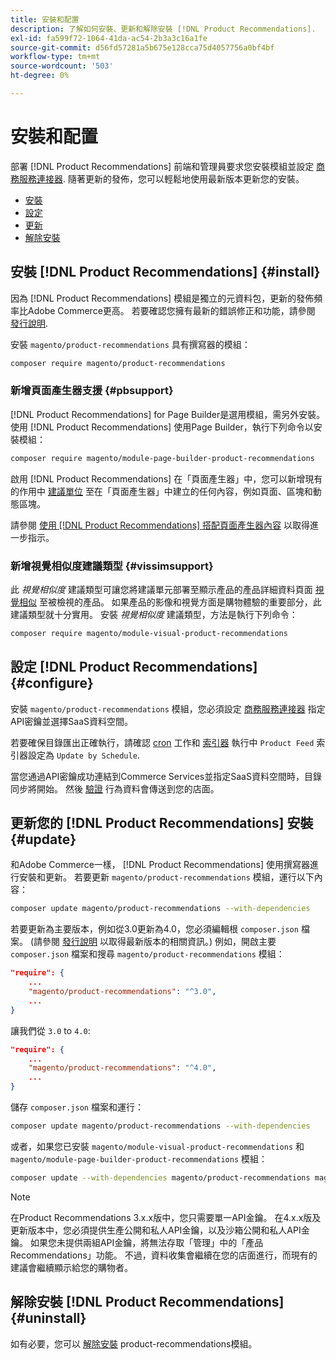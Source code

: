 ```yaml
---
title: 安裝和配置
description: 了解如何安裝、更新和解除安裝 [!DNL Product Recommendations].
exl-id: fa599f72-1064-41da-ac54-2b3a3c16a1fe
source-git-commit: d56fd57281a5b675e128cca75d4057756a0bf4bf
workflow-type: tm+mt
source-wordcount: '503'
ht-degree: 0%

---
```


# 安裝和配置

部署 [!DNL Product Recommendations] 前端和管理員要求您安裝模組並設定 [商務服務連接器](../landing/saas.md). 隨著更新的發佈，您可以輕鬆地使用最新版本更新您的安裝。

- [安裝](#install)
- [設定](#configure)
- [更新](#update)
- [解除安裝](#uninstall)

## 安裝 [!DNL Product Recommendations] {#install}

因為 [!DNL Product Recommendations] 模組是獨立的元資料包，更新的發佈頻率比Adobe Commerce更高。 若要確認您擁有最新的錯誤修正和功能，請參閱 [發行說明](release-notes.md).

安裝 `magento/product-recommendations` 具有撰寫器的模組：

```bash
composer require magento/product-recommendations
```

### 新增頁面產生器支援 {#pbsupport}

[!DNL Product Recommendations] for Page Builder是選用模組，需另外安裝。 使用 [!DNL Product Recommendations] 使用Page Builder，執行下列命令以安裝模組：

```bash
composer require magento/module-page-builder-product-recommendations
```

啟用 [!DNL Product Recommendations] 在「頁面產生器」中，您可以新增現有的作用中 [建議單位](https://experienceleague.adobe.com/docs/commerce-admin/page-builder/add-content/recommendations.html) 至在「頁面產生器」中建立的任何內容，例如頁面、區塊和動態區塊。

請參閱 [使用 [!DNL Product Recommendations] 搭配頁面產生器內容](page-builder.md) 以取得進一步指示。

### 新增視覺相似度建議類型 {#vissimsupport}

此 _視覺相似度_ 建議類型可讓您將建議單元部署至顯示產品的產品詳細資料頁面 [視覺相似](type.md#visualsim) 至被檢視的產品。 如果產品的影像和視覺方面是購物體驗的重要部分，此建議類型就十分實用。 安裝 _視覺相似度_ 建議類型，方法是執行下列命令：

```bash
composer require magento/module-visual-product-recommendations
```

## 設定 [!DNL Product Recommendations] {#configure}

安裝 `magento/product-recommendations` 模組，您必須設定 [商務服務連接器](https://experienceleague.adobe.com/docs/commerce-admin/config/services/saas.html) 指定API密鑰並選擇SaaS資料空間。

若要確保目錄匯出正確執行，請確認 [cron](https://experienceleague.adobe.com/docs/commerce-operations/configuration-guide/cli/configure-cron-jobs.html) 工作和 [索引器](https://experienceleague.adobe.com/docs/commerce-operations/configuration-guide/cli/manage-indexers.html) 執行中 `Product Feed` 索引器設定為 `Update by Schedule`.

當您通過API密鑰成功連結到Commerce Services並指定SaaS資料空間時，目錄同步將開始。 然後 [驗證](verify.md) 行為資料會傳送到您的店面。

## 更新您的 [!DNL Product Recommendations] 安裝 {#update}

和Adobe Commerce一樣， [!DNL Product Recommendations] 使用撰寫器進行安裝和更新。 若要更新 `magento/product-recommendations` 模組，運行以下內容：

```bash
composer update magento/product-recommendations --with-dependencies
```

若要更新為主要版本，例如從3.0更新為4.0，您必須編輯根 `composer.json` 檔案。 (請參閱 [發行說明](release-notes.md) 以取得最新版本的相關資訊。) 例如，開啟主要 `composer.json` 檔案和搜尋 `magento/product-recommendations` 模組：

```json
"require": {
    ...
    "magento/product-recommendations": "^3.0",
    ...
}
```

讓我們從 `3.0` to `4.0`:

```json
"require": {
    ...
    "magento/product-recommendations": "^4.0",
    ...
}
```

儲存 `composer.json` 檔案和運行：

```bash
composer update magento/product-recommendations --with-dependencies
```

或者，如果您已安裝 `magento/module-visual-product-recommendations` 和 `magento/module-page-builder-product-recommendations` 模組：

```bash
composer update --with-dependencies magento/product-recommendations magento/module-visual-product-recommendations magento/module-page-builder-product-recommendations
```

>[!NOTE]
>
> 在Product Recommendations 3.x.x版中，您只需要單一API金鑰。 在4.x.x版及更新版本中，您必須提供生產公開和私人API金鑰，以及沙箱公開和私人API金鑰。 如果您未提供兩組API金鑰，將無法存取「管理」中的「產品Recommendations」功能。 不過，資料收集會繼續在您的店面進行，而現有的建議會繼續顯示給您的購物者。

## 解除安裝 [!DNL Product Recommendations] {#uninstall}

如有必要，您可以 [解除安裝](https://experienceleague.adobe.com/docs/commerce-operations/installation-guide/tutorials/uninstall-modules.html) product-recommendations模組。
